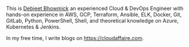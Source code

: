 This is [Debjeet Bhowmick](https://www.linkedin.com/in/debjeet-bhowmik/) an experienced Cloud & DevOps Engineer with hands-on experience in AWS, GCP, Terraform, Ansible, ELK, Docker, Git, GitLab, Python, PowerShell, Shell, and theoretical knowledge on Azure, Kubernetes & Jenkins.

In my free time, I write blogs on https://cloudaffaire.com.